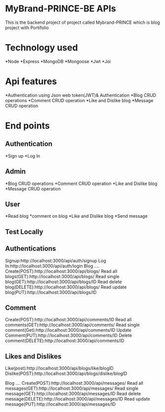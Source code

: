MyBrand-PRINCE-BE APIs
======================
This is the backend project  of project called Mybrand-PRINCE 
which is blog project with Portifolio  

Technology used 
===============
*Node
*Express
*MongoDB
*Mongoose
*Jwt
*Joi

Api features
============
*Authentication using Json web token(JWT)& Authentication
*Blog CRUD operations
*Comment CRUD operation
*Like and Dislike blog
*Message CRUD operation

End points
==========
Authentication
--------------
*Sign up 
*Log In

Admin
------
*Blog CRUD operations
*Comment CRUD operation
*Like and Dislike blog
*Message CRUD operation

User
----
*Read blog
*comment on blog
*Like and Dislike blog
*Send message

Test Locally 
-----------
Authentications
--------------
Signup:http://localhost:3000/api/auth/signup
Log In:http://localhost:3000/api/auth/login
Blog
....
Create(POST):http://localhost:3000/api/blogs/
Read all blogs(GET):http://localhost:3000/api/blogs/
Read single blog(GET):http://localhost:3000/api/blogs/ID
Read delete blog(DELETE):http://localhost:3000/api/blogs/
Read update blog(PUT):http://localhost:3000/api/blogs/ID

Comment
-------
Create(POST):http://localhost:3000/api/comments/ID
Read all comments(GET):http://localhost:3000/api/comments/
Read single comment(Get):http://localhost:3000/api/comments/ID
Update Comment(PUT):http://localhost:3000/api/comments/ID
Delete comment(DELETE):http://localhost:3000/api/comments/ID

Likes and Dislikes
------------------
Like(post):http://localhost:3000/api/blogs/like/blogID
Dislike(POST):http://localhost:3000/api/blogs/dislike/blogID

Blog
....
Create(POST):http://localhost:3000/api/messages/
Read all messages(GET):http://localhost:3000/api/messages/
Read single message(GET):http://localhost:3000/api/messages/ID
Read delete message(DELETE):http://localhost:3000/api/messages/ID
Read update message(PUT):http://localhost:3000/api/messages/ID

